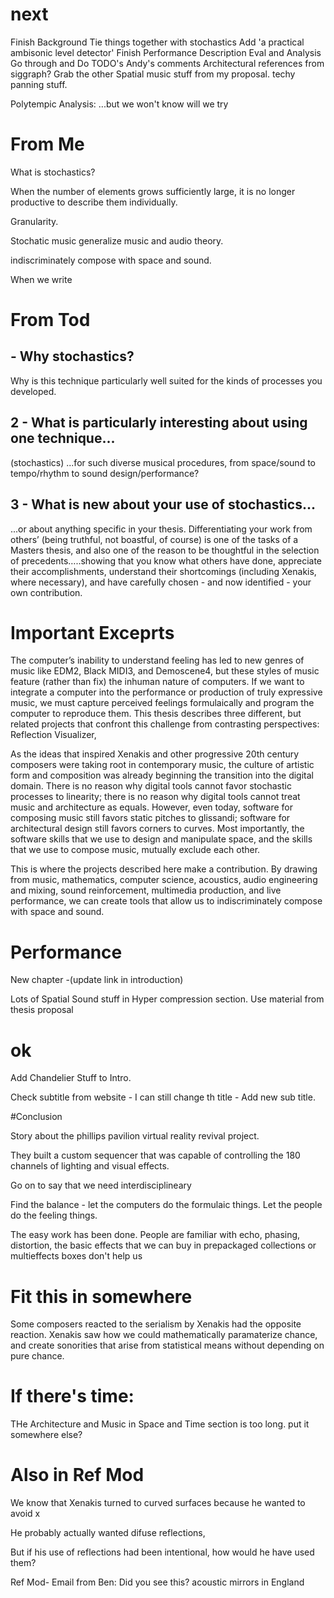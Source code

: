 # next

Finish Background
Tie things together with stochastics
Add 'a practical ambisonic level detector'
Finish Performance Description
Eval and Analysis
Go through and Do TODO's
Andy's comments
Architectural references from siggraph?
Grab the other Spatial music stuff from my proposal. techy panning
stuff.

Polytempic Analysis: ...but we won't know will we try


# From Me

What is stochastics?

When the number of elements grows sufficiently large, it is no longer
productive to describe them individually.

Granularity.

Stochatic music generalize music and audio theory. 

indiscriminately compose with space and sound.

When we write



# From Tod

## - Why stochastics?

Why is this technique particularly well suited for the kinds of
processes you developed.

## 2 - What is particularly interesting about using one technique...

(stochastics)  ...for such diverse musical procedures, from space/sound to
tempo/rhythm to sound design/performance?

## 3 - What is new about your use of stochastics...

...or about anything specific in your thesis. Differentiating your
work from others’ (being truthful, not boastful, of course) is one of
the tasks of a Masters thesis, and also one of the reason to be
thoughtful in the selection of precedents…..showing that you know what
others have done, appreciate their accomplishments, understand their
shortcomings (including Xenakis, where necessary), and have carefully
chosen - and now identified - your own contribution.

# Important Exceprts

The computer’s inability to understand feeling has led to new genres
of music like EDM2, Black MIDI3, and Demoscene4, but these styles of
music feature (rather than fix) the inhuman nature of computers. If we
want to integrate a computer into the performance or production of
truly expressive music, we must capture perceived feelings
formulaically and program the computer to reproduce them. This thesis
describes three different, but related projects that confront this
challenge from contrasting perspectives: Reflection Visualizer,

As the ideas that inspired Xenakis and other progressive 20th century
composers were taking root in contemporary music, the culture of
artistic form and composition was already beginning the transition
into the digital domain. There is no reason why digital tools cannot
favor stochastic processes to linearity; there is no reason why
digital tools cannot treat music and architecture as equals. However,
even today, software for composing music still favors static pitches
to glissandi; software for architectural design still favors corners
to curves. Most importantly, the software skills that we use to design
and manipulate space, and the skills that we use to compose music,
mutually exclude each other.

This is where the projects described here make a contribution.  By
drawing from music, mathematics, computer science, acoustics, audio
engineering and mixing, sound reinforcement, multimedia production,
and live performance, we can create tools that allow us to
indiscriminately compose with space and sound.

# Performance

New chapter -(update link in introduction)

Lots of Spatial Sound stuff in Hyper compression section. Use material
from thesis proposal

# ok

Add Chandelier Stuff to Intro. 
 
Check subtitle from website - I can still change th title - Add new
sub title. 

#Conclusion

Story about the phillips pavilion virtual reality revival
project.

They built a custom sequencer that was capable of controlling the 180
channels of lighting and visual effects. 

Go on to say that we need interdisciplineary

Find the balance - let the computers do the formulaic things. Let the
people do the feeling things.

The easy work has been done. People are familiar with echo, phasing,
distortion, the basic effects that we can buy in prepackaged
collections or multieffects boxes don't help us 

# Fit this in somewhere

Some composers reacted to the serialism by Xenakis had the opposite reaction. Xenakis saw how we
could mathematically paramaterize chance, and create sonorities that
arise from statistical means without depending on pure chance. 

# If there's time:
THe Architecture and Music in Space and Time section is too long. put
it somewhere else?

# Also in Ref Mod 
We know that Xenakis turned to curved surfaces because he wanted to
avoid x

He probably actually wanted difuse reflections,

But if his use of reflections had been intentional, how would he have
used them? 

Ref Mod-  Email from Ben: Did you see this?  acoustic mirrors in
England
